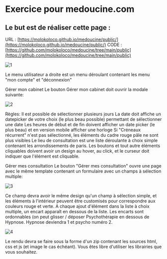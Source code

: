 
# Exercice pour medoucine.com
## Le but est de réaliser cette page : 
URL : [https://molokoloco.github.io/medoucine/public/](https://molokoloco.github.io/medoucine/public/)
CODE : [https://github.com/molokoloco/medoucine/tree/main/public](https://github.com/molokoloco/medoucine/tree/main/public)

![1](https://molokoloco.github.io/medoucine/public/img/medoucine1.png)

Le menu utilisateur a droite est un menu déroulant contenant les menu "mon compte" et "déconnexion"

Gérer mon cabinet
Le bouton Gérer mon cabinet doit ouvrir la modale suivante:

![2](https://molokoloco.github.io/medoucine/public/img/medoucine2.png)

Règles:
Il est possible de sélectionner plusieurs jours
La date doit affiche un datepicker de votre choix (le plus beau possible) permettant de sélectionner une date
Les heures de début et de fin doivent afficher un date picker (le plus beau) et en version mobile afficher une horloge
Si "Créneaux récurrent" n'est pas sélectionné, les éléments du cadre rouge pâle ne sont plus visibles
Le lieu de consultation est une liste déroulante à choix simple contenant les arrondissements de paris.
Les boutons et tout autre éléments cliquables doivent avoir un design au hover, au click, et le curseur doit indiquer que l'élément est cliquable. 

Gérer mes consultation
Le bouton "Gérer mes consultation" ouvre une page avec le même template contenant un formulaire avec un champs à sélection multiple:

![3](https://molokoloco.github.io/medoucine/public/img/medoucine3.png)

Ce champ devra avoir le même design qu'un champ à sélection simple, et les éléments à l'intérieur peuvent être customisés pour correspondre aux couleurs rouge et verte.
A chaque ajout d'élément dans la liste à choix multiple, un encart apparaît en dessous de la liste. Les encarts sont ordonnables (on peut glisser / déposer Psychothérapie en dessous de Hypnose. Hypnose deviendra 1 et psycho numéro 2.

![4](https://molokoloco.github.io/medoucine/public/img/medoucine4.png)

Le rendu devra se faire sous la forme d'un zip contenant les sources html, css et js (et image le cas échéant). Vous êtes libre d'utiliser les librairies que vous souhaitez.